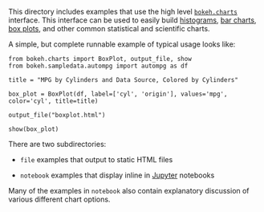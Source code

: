 This directory includes examples that use the high level [`bokeh.charts`](http://bokeh.pydata.org/en/latest/docs/user_guide/charts.html) 
interface. This interface can be used to easily build [histograms](http://bokeh.pydata.org/en/latest/docs/user_guide/charts.html#histograms), 
[bar charts](http://bokeh.pydata.org/en/latest/docs/user_guide/charts.html#bar-charts), 
[box plots](http://bokeh.pydata.org/en/latest/docs/user_guide/charts.html#box-plots), and other common statistical 
and scientific charts.

A simple, but complete runnable example of typical usage looks like:

    from bokeh.charts import BoxPlot, output_file, show
    from bokeh.sampledata.autompg import autompg as df

    title = "MPG by Cylinders and Data Source, Colored by Cylinders"

    box_plot = BoxPlot(df, label=['cyl', 'origin'], values='mpg', color='cyl', title=title)

    output_file("boxplot.html")

    show(box_plot)

There are two subdirectories:

* `file` examples that output to static HTML files

* `notebook` examples that display inline in [Jupyter](http://jupyter.org) notebooks

Many of the examples in `notebook` also contain explanatory discussion of various different chart options. 

